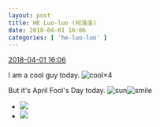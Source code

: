 ```yaml
---
layout: post
title: HE Luo-luo (何洛洛)
date: 2018-04-01 16:06
categories: [ 'he-luo-luo' ]
---
```


<div class="weibo-info">
  <a href="https://weibo.com/6117570574/Ga53i6xhu">2018-04-01 16:06</a>
</div>

I am a cool guy today. ![cool](https://img.t.sinajs.cn/t4/appstyle/expression/ext/normal/8a/pcmoren_cool2017_org.png)×4
  
But it's April Fool's Day today. ![sun](https://img.t.sinajs.cn/t4/appstyle/expression/ext/normal/e5/sun.gif)![smile](https://img.t.sinajs.cn/t4/appstyle/expression/ext/normal/5c/huanglianwx_org.gif)

<!-- more -->

<ul class="weibo-pic-list-1">
  <li class="weibo-pic">
    <a href="//wx3.sinaimg.cn/mw690/006G0Hz8ly1fpx7wufx3qj311g0s2gsd.jpg"><img src="//wx3.sinaimg.cn/thumb150/006G0Hz8ly1fpx7wufx3qj311g0s2gsd.jpg"/></a>
  </li>
  <li class="weibo-pic">
    <a href="//wx2.sinaimg.cn/mw690/006G0Hz8ly1fpx7wznd5dj30u01400zm.jpg"><img src="//wx2.sinaimg.cn/thumb150/006G0Hz8ly1fpx7wznd5dj30u01400zm.jpg"/></a>
  </li>
</ul>
